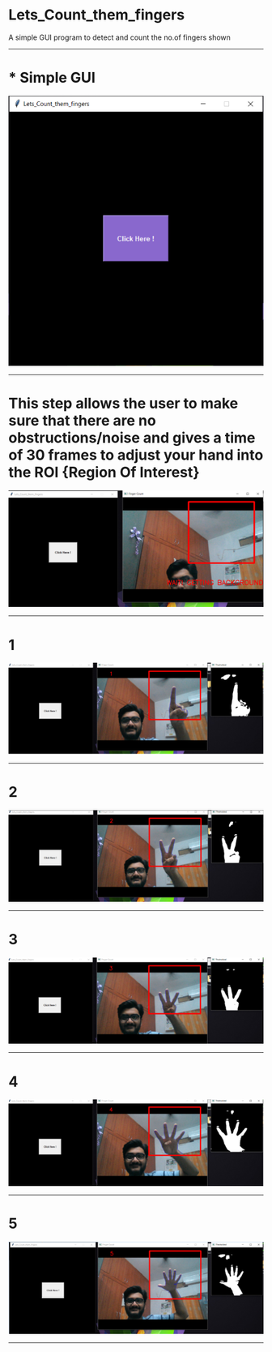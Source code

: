# Lets_Count_them_fingers

A simple GUI program to detect and count the no.of fingers shown

---------------------------------------------------------------------------------------------------------------------------------------

# * Simple GUI


![](fingers_pics/gui.PNG)

----------------------------------------------------------------------------------------------------------------------------------------

# This step allows the user to make sure that there are no obstructions/noise and gives a time of 30 frames to adjust your hand into       the ROI {Region Of Interest}

![](fingers_pics/bgd.PNG)

---------------------------------------------------------------------------------------------------------------------------------------

#  1

![](fingers_pics/1.png)

----------------------------------------------------------------------------------------------------------------------------------------

# 2

![](fingers_pics/2.png)

----------------------------------------------------------------------------------------------------------------------------------------

# 3

![](fingers_pics/3.png)

----------------------------------------------------------------------------------------------------------------------------------------

# 4

![](fingers_pics/4.png)

----------------------------------------------------------------------------------------------------------------------------------------

# 5

![](fingers_pics/5.png)

----------------------------------------------------------------------------------------------------------------------------------------
